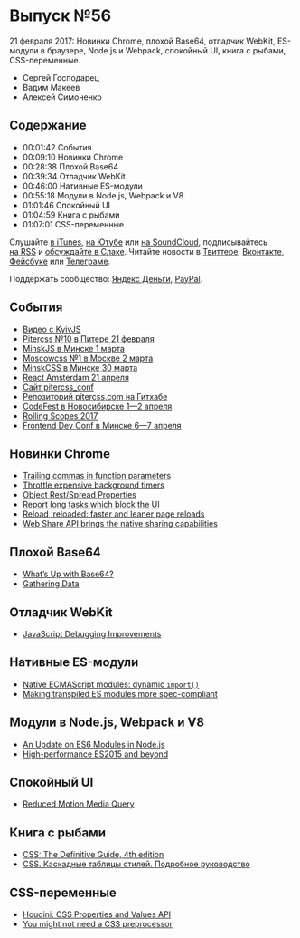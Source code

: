 # Выпуск №56

21 февраля 2017: Новинки Chrome, плохой Base64, отладчик WebKit, ES-модули в браузере, Node.js и Webpack, спокойный UI, книга с рыбами, CSS-переменные.

- Сергей Господарец
- Вадим Макеев
- Алексей Симоненко

## Содержание

- 00:01:42 События
- 00:09:10 Новинки Chrome
- 00:28:38 Плохой Base64
- 00:39:34 Отладчик WebKit
- 00:46:00 Нативные ES-модули
- 00:55:18 Модули в Node.js, Webpack и V8
- 01:01:46 Спокойный UI
- 01:04:59 Книга с рыбами
- 01:07:01 CSS-переменные

Слушайте [в iTunes](https://itunes.apple.com/podcast/id1080500016), [на Ютубе](https://www.youtube.com/playlist?list=PLMBnwIwFEFHcwuevhsNXkFTcadeX5R1Go) или [на SoundCloud](https://soundcloud.com/web-standards), подписывайтесь [на RSS](https://web-standards.ru/podcast/feed/) и [обсуждайте в Слаке](http://slack.web-standards.ru/). Читайте новости в [Твиттере](https://twitter.com/webstandards_ru), [Вконтакте](https://vk.com/webstandards_ru), [Фейсбуке](https://www.facebook.com/webstandardsru) или [Телеграме](https://t.me/webstandards_ru).

Поддержать сообщество: [Яндекс Деньги](https://money.yandex.ru/to/41001119329753), [PayPal](https://www.paypal.me/pepelsbey).

## События

- [Видео с KyivJS](https://youtu.be/VUyqHzF1yXM?list=PLxw9RJPDS60rSfHr_srQ2xgqBgjeYBUhe)
- [Pitercss №10 в Питере 21 февраля](https://pitercss.timepad.ru/event/442550/)
- [MinskJS в Минске 1 марта](https://www.facebook.com/events/648975141952649/)
- [Moscowcss №1 в Москве 2 марта](https://moscowcss.timepad.ru/event/443474/)
- [MinskCSS в Минске 30 марта](https://twitter.com/MinskCSS/status/828605877598945280)
- [React Amsterdam 21 апреля](https://react.amsterdam/)
- [Сайт pitercss_conf](https://pitercss.com/)
- [Репозиторий pitercss.com на Гитхабе](https://github.com/pitercss/pitercss.com)
- [CodeFest в Новосибирске 1—2 апреля](https://2017.codefest.ru/)
- [Rolling Scopes 2017](https://2017.conf.rollingscopes.com/)
- [Frontend Dev Conf в Минске 6—7 апреля](http://unitedconf.com/category/dokladchiki/frontend-dev-conf/)

## Новинки Chrome

- [Trailing commas in function parameters](https://www.chromestatus.com/feature/5656834660630528)
- [Throttle expensive background timers](http://blog.strml.net/2017/01/chrome-56-now-aggressively-throttles.html)
- [Object Rest/Spread Properties](https://twitter.com/malyw/status/827861278605598720)
- [Report long tasks which block the UI](https://twitter.com/malyw/status/800421380902645760)
- [Reload, reloaded: faster and leaner page reloads](https://blog.chromium.org/2017/01/reload-reloaded-faster-and-leaner-page_26.html)
- [Web Share API brings the native sharing capabilities](https://blog.hospodarets.com/web-share-api)

## Плохой Base64

- [What’s Up with Base64?](https://csswizardry.com/2017/02/base64-encoding-and-performance/)
- [Gathering Data](https://csswizardry.com/2017/02/base64-encoding-and-performance-part-2/)

## Отладчик WebKit

- [JavaScript Debugging Improvements](https://webkit.org/blog/7219/javascript-debugging-improvements/)

## Нативные ES-модули

- [Native ECMAScript modules: dynamic `import()`](https://blog.hospodarets.com/native-ecmascript-modules-dynamic-import)
- [Making transpiled ES modules more spec-compliant](http://www.2ality.com/2017/01/babel-esm-spec-mode.html)

## Модули в Node.js, Webpack и V8

- [An Update on ES6 Modules in Node.js](https://medium.com/p/42c958b890c)
- [High-performance ES2015 and beyond](https://v8project.blogspot.com.by/2017/02/high-performance-es2015-and-beyond.html)

## Спокойный UI

- [Reduced Motion Media Query](https://css-tricks.com/introduction-reduced-motion-media-query/)

## Книга с рыбами

- [CSS: The Definitive Guide, 4th edition](http://shop.oreilly.com/product/0636920012726.do)
- [CSS. Каскадные таблицы стилей. Подробное руководство](https://www.ozon.ru/context/detail/id/3881079/)

## CSS-переменные

- [Houdini: CSS Properties and Values API](https://www.chromestatus.com/feature/5640265926705152)
- [You might not need a CSS preprocessor](https://blog.hospodarets.com/you-might-not-need-a-css-preprocessor/)
